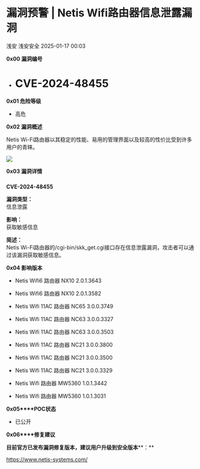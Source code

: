 #  漏洞预警 | Netis Wifi路由器信息泄露漏洞   
浅安  浅安安全   2025-01-17 00:03  
  
**0x00 漏洞编号**  
- # CVE-2024-48455  
  
**0x01 危险等级**  
- 高危  
  
**0x02 漏洞概述**  
  
Netis Wi-Fi路由器以其稳定的性能、易用的管理界面以及较高的性价比受到许多用户的青睐。  
  
![](https://mmbiz.qpic.cn/sz_mmbiz_png/7stTqD182SWQK5AoL9cDCdtkAibcBYVMwIPXV3bQOeBQ4ia1ZChhvicKDfmsia1FKCGC0dXeFnpA2e5jwVPIb1mykQ/640?wx_fmt=png&from=appmsg "")  
  
**0x03 漏洞详情**  
###   
  
**CVE-2024-48455**  
  
**漏洞类型：**  
信息泄露  
  
**影响：**  
获取敏感信息  
  
**简述：**  
Netis Wi-Fi路由器的/cgi-bin/skk_get.cgi接口存在信息泄露漏洞，攻击者可以通过该漏洞获取敏感信息。  
  
**0x04 影响版本**  
- Netis Wifi6 路由器 NX10 2.0.1.3643  
  
- Netis Wifi6 路由器 NX10 2.0.1.3582  
  
- Netis Wifi 11AC 路由器 NC65 3.0.0.3749  
  
- Netis Wifi 11AC 路由器 NC63 3.0.0.3327  
  
- Netis Wifi 11AC 路由器 NC63 3.0.0.3503  
  
- Netis Wifi 11AC 路由器 NC21 3.0.0.3800  
  
- Netis Wifi 11AC 路由器 NC21 3.0.0.3500  
  
- Netis Wifi 11AC 路由器 NC21 3.0.0.3329  
  
- Netis Wifi 路由器 MW5360 1.0.1.3442  
  
- Netis Wifi 路由器 MW5360 1.0.1.3031  
  
**0x05****POC状态**  
- 已公开  
  
**0x06****修复建议**  
  
**目前官方已发布漏洞修复版本，建议用户升级到安全版本****：**  
  
https://www.netis-systems.com/  
  
  
  
